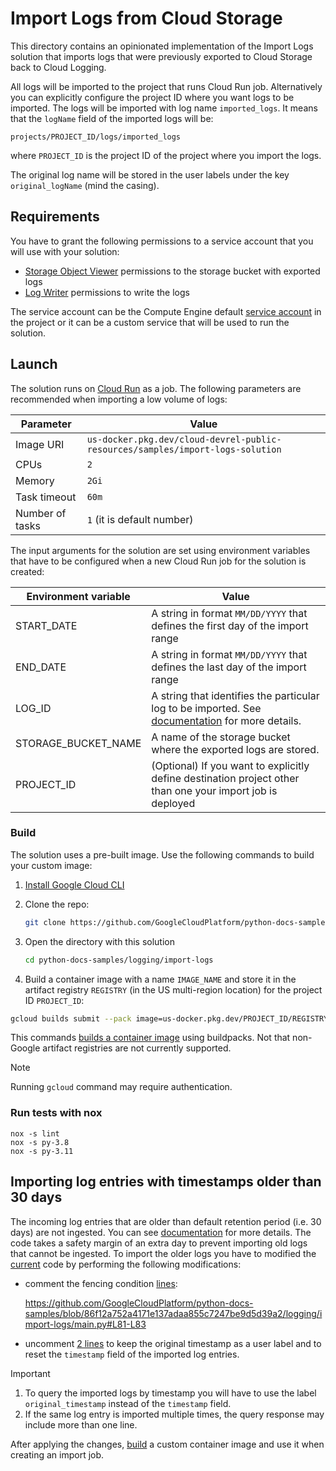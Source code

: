 # Import Logs from Cloud Storage

This directory contains an opinionated implementation of the Import Logs
solution that imports logs that were previously exported to Cloud Storage back
to Cloud Logging.
<!--
You can find more information about the scenario and instructions to run the
solution in [documentation].

[documentation]: (LINK-TO-REFERENCE-ARCHITECTURE-ARTICLE)-->

All logs will be imported to the project that runs Cloud Run job.
Alternatively you can explicitly configure the project ID where you want logs to be imported.
The logs will be imported with log name `imported_logs`.
It means that the `logName` field of the imported logs will be:

```text
projects/PROJECT_ID/logs/imported_logs
```

where `PROJECT_ID` is the project ID of the project where you import the logs.

The original log name will be stored in the user labels under the key `original_logName` (mind the casing).

## Requirements

You have to grant the following permissions to a service account that you will
use with your solution:

* [Storage Object Viewer][r1] permissions to the storage bucket with exported
  logs
* [Log Writer][r2] permissions to write the logs

The service account can be the Compute Engine default [service account][sa] in
the project or it can be a custom service that will be used to run the solution.

[r1]: https://cloud.google.com/iam/docs/understanding-roles#storage.objectViewer
[r2]: https://cloud.google.com/iam/docs/understanding-roles#logging.logWriter
[sa]: https://cloud.google.com/compute/docs/access/service-accounts#default_service_account

## Launch

The solution runs on [Cloud Run][run] as a job. The following parameters are
recommended when importing a low volume of logs:

| Parameter | Value |
|---|---|
| Image URI | `us-docker.pkg.dev/cloud-devrel-public-resources/samples/import-logs-solution` |
| CPUs | `2` |
| Memory | `2Gi` |
| Task timeout | `60m` |
| Number of tasks | `1` (it is default number) |

The input arguments for the solution are set using environment variables that
have to be configured when a new Cloud Run job for the solution is created:

| Environment variable | Value |
|---|---|
| START_DATE | A string in format `MM/DD/YYYY` that defines the first day of the import range |
| END_DATE | A string in format `MM/DD/YYYY` that defines the last day of the import range |
| LOG_ID | A string that identifies the particular log to be imported. See [documentation][logid] for more details. |
| STORAGE_BUCKET_NAME | A name of the storage bucket where the exported logs are stored. |
| PROJECT_ID | (Optional) If you want to explicitly define destination project other than one your import job is deployed |

<!--Read [documentation] for more information about Cloud Run job setup.-->

[run]: https://cloud.google.com/run/
[logid]: <https://cloud.google.com/logging/docs/reference/v2/rest/v2/LogEntry#FIELDS-table>

### Build

The solution uses a pre-built image. Use the following commands to build your custom image:

1. [Install Google Cloud CLI](https://cloud.google.com/sdk/docs/install)
1. Clone the repo:

   ```bash
   git clone https://github.com/GoogleCloudPlatform/python-docs-samples/
   ```

1. Open the directory with this solution

   ```bash
   cd python-docs-samples/logging/import-logs
   ```

1. Build a container image with a name `IMAGE_NAME` and store it in the artifact registry `REGISTRY` (in the US multi-region location)
for the project ID `PROJECT_ID`:

  ```bash
  gcloud builds submit --pack image=us-docker.pkg.dev/PROJECT_ID/REGISTRY/IMAGE_NAME
  ```

  This commands [builds a container image][build] using buildpacks. Not that non-Google artifact registries are not currently supported.

> [!Note]
> Running `gcloud` command may require authentication.

[build]: https://cloud.google.com/docs/buildpacks/build-application

### Run tests with nox

```shell
nox -s lint
nox -s py-3.8
nox -s py-3.11
```

## Importing log entries with timestamps older than 30 days

The incoming log entries that are older than default retention period (i.e. 30 days) are not ingested.
You can see [documentation][retention] for more details. The code takes a safety margin of an extra day
to prevent importing old logs that cannot be ingested.
To import the older logs you have to modified the [current] code by performing the following modifications:

* comment the fencing condition [lines][code1]:

  <https://github.com/GoogleCloudPlatform/python-docs-samples/blob/86f12a752a4171e137adaa855c7247be9d5d39a2/logging/import-logs/main.py#L81-L83>

* uncomment [2 lines][code2] to keep the original timestamp as a user label and to reset the `timestamp` field of the imported log entries.

> [!IMPORTANT]  
>
> 1. To query the imported logs by timestamp you will have to use the label `original_timestamp` instead of the `timestamp` field.
> 1. If the same log entry is imported multiple times, the query response may include more than one line.

After applying the changes, [build](#build) a custom container image and use it when creating an import job.

[retention]: https://cloud.google.com/logging/docs/reference/v2/rest/v2/LogEntry#FIELDS.timestamp
[current]: https://github.com/GoogleCloudPlatform/python-docs-samples/blob/e2709a218072c86ec1a9b9101db45057ebfdbff0/logging/import-logs/main.py
[code1]: https://github.com/GoogleCloudPlatform/python-docs-samples/blob/86f12a752a4171e137adaa855c7247be9d5d39a2/logging/import-logs/main.py#L81-L83
[code2]: https://github.com/GoogleCloudPlatform/python-docs-samples/blob/86f12a752a4171e137adaa855c7247be9d5d39a2/logging/import-logs/main.py#L186-L187
